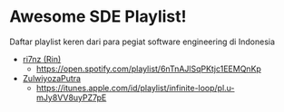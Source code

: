 # Awesome SDE Playlist!
Daftar playlist keren dari para pegiat software engineering di Indonesia

* [ri7nz (Rin)](https://github.com/ri7nz)
  - https://open.spotify.com/playlist/6nTnAJlSqPKtjc1EEMQnKp
* [ZulwiyozaPutra](https://github.com/ZulwiyozaPutra)
  - https://itunes.apple.com/id/playlist/infinite-loop/pl.u-mJy8VV8uyPZ7pE
 

